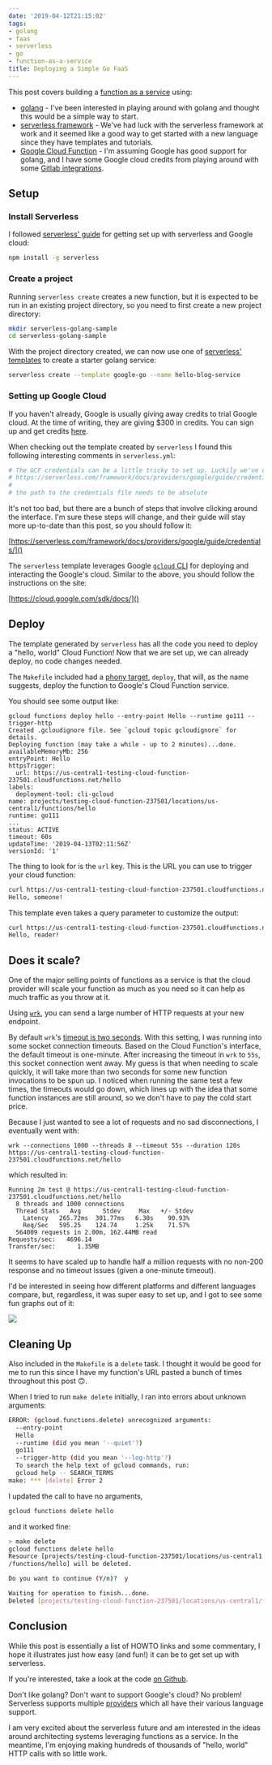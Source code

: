 ```yaml
---
date: '2019-04-12T21:15:02'
tags:
- golang
- faas
- serverless
- go
- function-as-a-service
title: Deploying a Simple Go FaaS
---
```


This post covers building a [function as a service](https://en.wikipedia.org/wiki/Function_as_a_service) using:

- [golang](https://golang.org/) - I've been interested in playing around with golang and thought this would be a simple way to start.
- [serverless framework](https://serverless.com/) - We've had luck with the serverless framework at work and it seemed like a good way to get started with a new language since they have templates and tutorials.
- [Google Cloud Function](https://cloud.google.com/functions/) - I'm assuming Google has good support for golang, and I have some Google cloud credits from playing around with some [Gitlab integrations](https://about.gitlab.com/solutions/google-cloud-platform/).

## Setup

### Install Serverless

I followed [serverless' guide](https://serverless.com/framework/docs/providers/google/guide/installation/) for getting set up with serverless and Google cloud:

```bash
npm install -g serverless
```

### Create a project

Running `serverless create` creates a new function, but it is expected to be run in an existing project directory, so you need to first create a new project directory:

```bash
mkdir serverless-golang-sample
cd serverless-golang-sample
```

With the project directory created, we can now use one of [serverless' templates](https://serverless.com/framework/docs/providers/google/cli-reference/create/#available-templates) to create a starter golang service:

```bash
serverless create --template google-go --name hello-blog-service
```

### Setting up Google Cloud

If you haven't already, Google is usually giving away credits to trial Google cloud. At the time of writing, they are giving \$300 in credits. You can sign up and get credits [here](https://cloud.google.com/free/).

When checking out the template created by `serverless` I found this following interesting comments in `serverless.yml`:

```yml
# The GCF credentials can be a little tricky to set up. Luckily we've documented this for you here:
# https://serverless.com/framework/docs/providers/google/guide/credentials/
#
# the path to the credentials file needs to be absolute
```

It's not too bad, but there are a bunch of steps that involve clicking around the interface. I'm sure these steps will change, and their guide will stay more up-to-date than this post, so you should follow it:

[https://serverless.com/framework/docs/providers/google/guide/credentials/]()

The `serverless` template leverages Google [`gcloud` CLI](https://cloud.google.com/sdk/docs/) for deploying and interacting the Google's cloud. Similar to the above, you should follow the instructions on the site:

[https://cloud.google.com/sdk/docs/]()

## Deploy

The template generated by `serverless` has all the code you need to deploy a "hello, world" Cloud Function! Now that we are set up, we can already deploy, no code changes needed.

The `Makefile` included had a [phony target](https://www.gnu.org/software/make/manual/html_node/Phony-Targets.html), `deploy`, that will, as the name suggests, deploy the function to Google's Cloud Function service.

You should see some output like:

```
gcloud functions deploy hello --entry-point Hello --runtime go111 --trigger-http
Created .gcloudignore file. See `gcloud topic gcloudignore` for details.
Deploying function (may take a while - up to 2 minutes)...done.
availableMemoryMb: 256
entryPoint: Hello
httpsTrigger:
  url: https://us-central1-testing-cloud-function-237501.cloudfunctions.net/hello
labels:
  deployment-tool: cli-gcloud
name: projects/testing-cloud-function-237501/locations/us-central1/functions/hello
runtime: go111
...
status: ACTIVE
timeout: 60s
updateTime: '2019-04-13T02:11:56Z'
versionId: '1'
```

The thing to look for is the `url` key. This is the URL you can use to trigger your cloud function:

```bash
curl https://us-central1-testing-cloud-function-237501.cloudfunctions.net/hello
Hello, someone!
```

This template even takes a query parameter to customize the output:

```bash
curl https://us-central1-testing-cloud-function-237501.cloudfunctions.net/hello?name=reader
Hello, reader!
```

## Does it scale?

One of the major selling points of functions as a service is that the cloud provider will scale your function as much as you need so it can help as much traffic as you throw at it.

Using [`wrk`](https://github.com/wg/wrk), you can send a large number of HTTP requests at your new endpoint.

By default `wrk`'s [timeout is two seconds](https://github.com/wg/wrk/issues/177#issuecomment-153711936). With this setting, I was running into some socket connection timeouts. Based on the Cloud Function's interface, the default timeout is one-minute. After increasing the timeout in `wrk` to `55s`, this socket connection went away. My guess is that when needing to scale quickly, it will take more than two seconds for some new function invocations to be spun up. I noticed when running the same test a few times, the timeouts would go down, which lines up with the idea that some function instances are still around, so we don't have to pay the cold start price.

Because I just wanted to see a lot of requests and no sad disconnections, I eventually went with:

```
wrk --connections 1000 --threads 8 --timeout 55s --duration 120s  https://us-central1-testing-cloud-function-237501.cloudfunctions.net/hello
```

which resulted in:

```
Running 2m test @ https://us-central1-testing-cloud-function-237501.cloudfunctions.net/hello
  8 threads and 1000 connections
  Thread Stats   Avg      Stdev     Max   +/- Stdev
    Latency   265.72ms  301.77ms   6.30s    90.93%
    Req/Sec   595.25    124.74     1.25k    71.57%
  564009 requests in 2.00m, 162.44MB read
Requests/sec:   4696.14
Transfer/sec:      1.35MB
```

It seems to have scaled up to handle half a million requests with no non-200 response and no timeout issues (given a one-minute timeout).

I'd be interested in seeing how different platforms and different languages compare, but, regardless, it was super easy to set up, and I got to see some fun graphs out of it:

<img src="./google-cloud-function-scaling.png" />

## Cleaning Up

Also included in the `Makefile` is a `delete` task. I thought it would be good for me to run this since I have my function's URL pasted a bunch of times throughout this post 🙃.

When I tried to run `make delete` initially, I ran into errors about unknown arguments:

```bash
ERROR: (gcloud.functions.delete) unrecognized arguments:
  --entry-point
  Hello
  --runtime (did you mean '--quiet'?)
  go111
  --trigger-http (did you mean '--log-http'?)
  To search the help text of gcloud commands, run:
  gcloud help -- SEARCH_TERMS
make: *** [delete] Error 2
```

I updated the call to have no arguments,

```bash
gcloud functions delete hello
```

and it worked fine:

```bash
> make delete
gcloud functions delete hello
Resource [projects/testing-cloud-function-237501/locations/us-central1
/functions/hello] will be deleted.

Do you want to continue (Y/n)?  y

Waiting for operation to finish...done.
Deleted [projects/testing-cloud-function-237501/locations/us-central1/functions/hello].
```

## Conclusion

While this post is essentially a list of HOWTO links and some commentary, I hope it illustrates just how easy (and fun!) it can be to get set up with serverless.

If you're interested, take a look at the code [on Github](https://github.com/tmr08c/serverless-gcloud-go-demo).

Don't like golang? Don't want to support Google's cloud? No problem! Serverless supports multiple [providers](https://serverless.com/framework/docs/providers/) which all have their various language support.

I am very excited about the serverless future and am interested in the ideas around architecting systems leveraging functions as a service. In the meantime, I'm enjoying making hundreds of thousands of "hello, world" HTTP calls with so little work.
